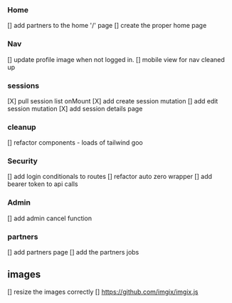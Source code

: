 ### Home

[] add partners to the home '/' page
[] create the proper home page

### Nav

[] update profile image when not logged in.
[] mobile view for nav cleaned up

### sessions

[X] pull session list onMount
[X] add create session mutation
[] add edit session mutation
[X] add session details page

### cleanup

[] refactor components - loads of tailwind goo

### Security

[] add login conditionals to routes
[] refactor auto zero wrapper
[] add bearer token to api calls

### Admin

[] add admin cancel function

### partners

[] add partners page
[] add the partners jobs

## images

[] resize the images correctly
[] https://github.com/imgix/imgix.js

